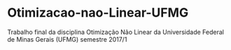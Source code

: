 # Otimizacao-nao-Linear-UFMG
Trabalho final da disciplina Otimização Não Linear da Universidade Federal de Minas Gerais (UFMG) semestre 2017/1
